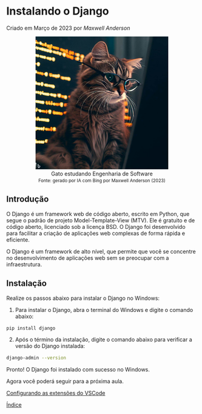 # Instalando o Django

Criado em Março de 2023 por *Maxwell Anderson*

<figure style="text-align:center">
    <img src="../../static/img/gpt/cat_studying_glasses3.jpg" width="350" alt="Gato estudando usando óculos. Prompt: Create an image of a cat studying software engineering">
    <figcaption>Gato estudando Engenharia de Software</figcaption>
    <small>Fonte: gerado por IA com Bing por Maxwell Anderson (2023)</a></small>
</figure>

## Introdução

O Django é um framework web de código aberto, escrito em Python, que segue o padrão de projeto Model-Template-View (MTV). Ele é gratuito e de código aberto, licenciado sob a licença BSD. O Django foi desenvolvido para facilitar a criação de aplicações web complexas de forma rápida e eficiente.

O Django é um framework de alto nível, que permite que você se concentre no desenvolvimento de aplicações web sem se preocupar com a infraestrutura.

## Instalação

Realize os passos abaixo para instalar o Django no Windows:

1. Para instalar o Django, abra o terminal do Windows e digite o comando abaixo:

```bash
pip install django
```

2. Após o término da instalação, digite o comando abaixo para verificar a versão do Django instalada:

```bash
django-admin --version
```

Pronto! O Django foi instalado com sucesso no Windows.

Agora você poderá seguir para a próxima aula.

[Configurando as extensões do VSCode](06.%20Configurando%20as%20extensões%20do%20VSCode.md)

[Índice](../README.md)
